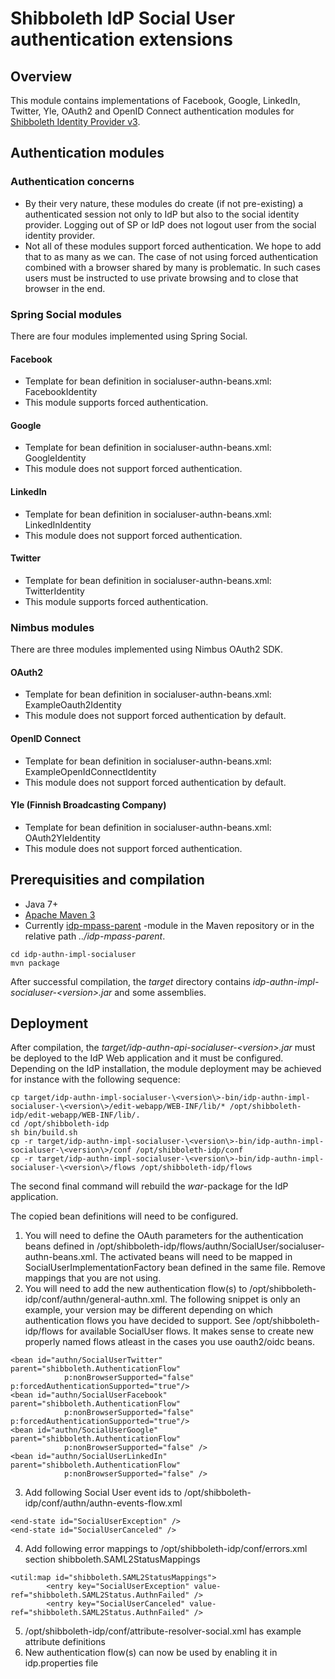 # Shibboleth IdP Social User authentication extensions

## Overview

This module contains implementations of Facebook, Google, LinkedIn, Twitter, Yle, OAuth2 and OpenID Connect authentication modules for [Shibboleth Identity Provider v3](https://wiki.shibboleth.net/confluence/display/IDP30/Home).

## Authentication modules

### Authentication concerns
- By their very nature, these modules do create (if not pre-existing) a authenticated session not only to IdP but also to the social identity provider. Logging out of SP or IdP does not logout user from the social identity provider. 
- Not all of these modules support forced authentication. We hope to add that to as many as we can. The case of not using forced authentication combined with a browser shared by many is problematic. In such cases users must be instructed to use private browsing and to close that browser in the end. 

### Spring Social modules
There are four modules implemented using Spring Social.  

#### Facebook
- Template for bean definition in socialuser-authn-beans.xml: FacebookIdentity
- This module supports forced authentication.

#### Google
- Template for bean definition in socialuser-authn-beans.xml: GoogleIdentity
- This module does not support forced authentication.

#### LinkedIn
- Template for bean definition in socialuser-authn-beans.xml: LinkedInIdentity
- This module does not support forced authentication.

#### Twitter
- Template for bean definition in socialuser-authn-beans.xml: TwitterIdentity
- This module supports forced authentication.

### Nimbus modules
There are three modules implemented using Nimbus OAuth2 SDK.  

#### OAuth2 
- Template for bean definition in socialuser-authn-beans.xml: ExampleOauth2Identity
- This module does not support forced authentication by default.

#### OpenID Connect
- Template for bean definition in socialuser-authn-beans.xml: ExampleOpenIdConnectIdentity
- This module does not support forced authentication by default.

#### Yle (Finnish Broadcasting Company)
- Template for bean definition in socialuser-authn-beans.xml: OAuth2YleIdentity
- This module does not support forced authentication.

## Prerequisities and compilation

- Java 7+
- [Apache Maven 3](https://maven.apache.org/)
- Currently [idp-mpass-parent](https://github.com/Digipalvelutehdas/MPASS-proxy/tree/master/idp-mpass-parent) -module in the Maven repository or in the relative path _../idp-mpass-parent_.

```
cd idp-authn-impl-socialuser
mvn package
```

After successful compilation, the _target_ directory contains _idp-authn-impl-socialuser-\<version\>.jar_ and some assemblies.

## Deployment

After compilation, the _target/idp-authn-api-socialuser-\<version\>.jar_ must be deployed to the IdP Web application and it must be configured. Depending on the IdP installation, the module deployment may be achieved for instance with the following sequence:

```
cp target/idp-authn-impl-socialuser-\<version\>-bin/idp-authn-impl-socialuser-\<version\>/edit-webapp/WEB-INF/lib/* /opt/shibboleth-idp/edit-webapp/WEB-INF/lib/.
cd /opt/shibboleth-idp
sh bin/build.sh
cp -r target/idp-authn-impl-socialuser-\<version\>-bin/idp-authn-impl-socialuser-\<version\>/conf /opt/shibboleth-idp/conf
cp -r target/idp-authn-impl-socialuser-\<version\>-bin/idp-authn-impl-socialuser-\<version\>/flows /opt/shibboleth-idp/flows
```

The second final command will rebuild the _war_-package for the IdP application.

The copied bean definitions will need to be configured. 

1. You will need to define the OAuth parameters for the  authentication beans defined in /opt/shibboleth-idp/flows/authn/SocialUser/socialuser-authn-beans.xml. The activated beans will need to be mapped in SocialUserImplementationFactory bean defined in the same file. Remove mappings that you are not using.
2. You will need to add the new authentication flow(s) to /opt/shibboleth-idp/conf/authn/general-authn.xml. The following snippet is only an example, your version may be different depending on which authentication flows you have decided to support. See /opt/shibboleth-idp/flows for available SocialUser flows. It makes sense to create new properly named flows atleast in the cases you use oauth2/oidc beans.

```
<bean id="authn/SocialUserTwitter" parent="shibboleth.AuthenticationFlow"
            p:nonBrowserSupported="false" p:forcedAuthenticationSupported="true"/>
<bean id="authn/SocialUserFacebook" parent="shibboleth.AuthenticationFlow"
            p:nonBrowserSupported="false" p:forcedAuthenticationSupported="true"/>       
<bean id="authn/SocialUserGoogle" parent="shibboleth.AuthenticationFlow"
            p:nonBrowserSupported="false" />
<bean id="authn/SocialUserLinkedIn" parent="shibboleth.AuthenticationFlow"
            p:nonBrowserSupported="false" />
```

3. Add following Social User event ids to /opt/shibboleth-idp/conf/authn/authn-events-flow.xml 

```
<end-state id="SocialUserException" />
<end-state id="SocialUserCanceled" />

```

4. Add following error mappings to /opt/shibboleth-idp/conf/errors.xml section shibboleth.SAML2StatusMappings

```
<util:map id="shibboleth.SAML2StatusMappings">
        <entry key="SocialUserException" value-ref="shibboleth.SAML2Status.AuthnFailed" />
        <entry key="SocialUserCanceled" value-ref="shibboleth.SAML2Status.AuthnFailed" />

```

5. /opt/shibboleth-idp/conf/attribute-resolver-social.xml has example attribute definitions
6. New authentication flow(s) can now be used by enabling it in idp.properties file
